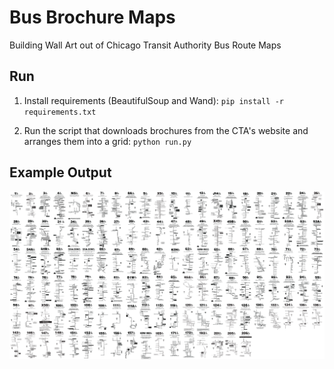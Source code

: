 # Bus Brochure Maps

Building Wall Art out of Chicago Transit Authority Bus Route Maps

## Run

1. Install requirements (BeautifulSoup and Wand): `pip install -r requirements.txt`

2. Run the script that downloads brochures from the CTA's website and arranges them into a grid: `python run.py`

## Example Output
![example grid output](images/grid/22_cols.png)
